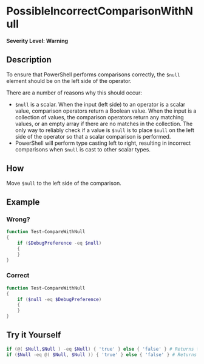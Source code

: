 # PossibleIncorrectComparisonWithNull

**Severity Level: Warning**

## Description

To ensure that PowerShell performs comparisons correctly, the `$null` element should be on the left side of the operator.

There are a number of reasons why this should occur:
* `$null` is a scalar. When the input (left side) to an operator is a scalar value, comparison operators return a Boolean value. When the input is a collection of values, the comparison operators return any matching values, or an empty array if there are no matches in the collection. The only way to reliably check if a value is `$null` is to place `$null` on the left side of the operator so that a scalar comparison is performed.
* PowerShell will perform type casting left to right, resulting in incorrect comparisons when `$null` is cast to other scalar types.

## How

Move `$null` to the left side of the comparison.

## Example

### Wrong?

``` PowerShell
function Test-CompareWithNull
{
	if ($DebugPreference -eq $null)
	{
	}
}
```

### Correct

``` PowerShell
function Test-CompareWithNull
{
	if ($null -eq $DebugPreference)
	{
	}
}
```

## Try it Yourself

``` PowerShell
if (@( $Null,$Null ) -eq $Null) { 'true' } else { 'false' } # Returns true
if ($Null -eq @( $Null, $Null )) { 'true' } else { 'false' } # Returns false
```
